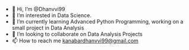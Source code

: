 - 👋 Hi, I’m @Dhanvvi99
- 👀 I’m interested in Data Science.
- 🌱 I’m currently learning Advanced Python Programming, working on a small project in Data Analysis
- 💞️ I’m looking to collaborate on Data Analysis Projects
- 📫 How to reach me kanabardhanvvi99@gmail.com

<!---
Dhanvvi99/Dhanvvi99 is a ✨ special ✨ repository because its `README.md` (this file) appears on your GitHub profile.
You can click the Preview link to take a look at your changes.
--->
